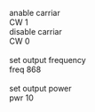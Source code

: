 anable carriar<br>
CW 1<br>
disable carriar<br>
CW 0<br>
<br>
set output frequency<br>
freq 868<br>
<br>
set output power<br>
pwr 10<br>
